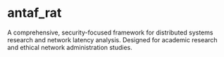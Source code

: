 # antaf_rat
A comprehensive, security-focused framework for distributed systems research and network latency analysis. Designed for academic research and ethical network administration studies.
